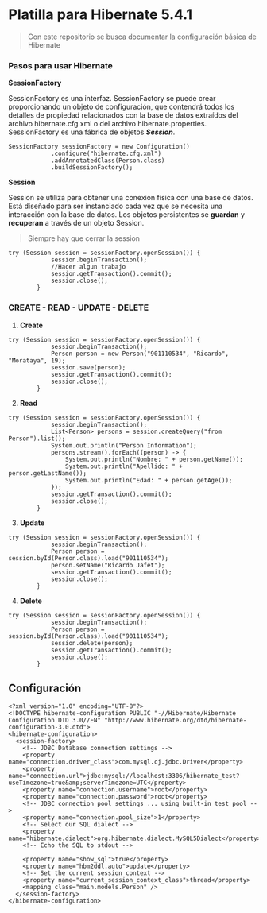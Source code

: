 # Platilla para Hibernate 5.4.1

>Con este repositorio se busca documentar la configuración básica de Hibernate

### Pasos para usar Hibernate

**SessionFactory**

SessionFactory es una interfaz. SessionFactory se puede crear proporcionando un objeto de configuración, que contendrá todos los detalles de propiedad relacionados con la base de datos extraídos del archivo hibernate.cfg.xml o del archivo hibernate.properties. SessionFactory es una fábrica de objetos _**Session**_.

```
SessionFactory sessionFactory = new Configuration()
            .configure("hibernate.cfg.xml")
            .addAnnotatedClass(Person.class)
            .buildSessionFactory();
```
**Session**

Session se utiliza para obtener una conexión física con una base de datos. 
Está diseñado para ser instanciado cada vez que se necesita una interacción con la base de datos. 
Los objetos persistentes se **guardan** y **recuperan** a través de un objeto Session.
> Siempre hay que cerrar la session

```
try (Session session = sessionFactory.openSession()) {
            session.beginTransaction();
            //Hacer algun trabajo
            session.getTransaction().commit();
            session.close();
        }
```

### CREATE - READ - UPDATE - DELETE

1. **Create**

```
try (Session session = sessionFactory.openSession()) {
            session.beginTransaction();
            Person person = new Person("901110534", "Ricardo", "Morataya", 19);
            session.save(person);
            session.getTransaction().commit();
            session.close();
        }
```
2. **Read**

```
try (Session session = sessionFactory.openSession()) {
            session.beginTransaction();
            List<Person> persons = session.createQuery("from Person").list();
            System.out.println("Person Information");
            persons.stream().forEach((person) -> {
                System.out.println("Nombre: " + person.getName());
                System.out.println("Apellido: " + person.getLastName());
                System.out.println("Edad: " + person.getAge());
            });
            session.getTransaction().commit();
            session.close();
        }
```

3. **Update**

```
try (Session session = sessionFactory.openSession()) {
            session.beginTransaction();
            Person person = session.byId(Person.class).load("901110534");
            person.setName("Ricardo Jafet");
            session.getTransaction().commit();
            session.close();
        }
```

4. **Delete**

```
try (Session session = sessionFactory.openSession()) {
            session.beginTransaction();
            Person person = session.byId(Person.class).load("901110534");
            session.delete(person);
            session.getTransaction().commit();
            session.close();
        }
```

## Configuración

```
<?xml version="1.0" encoding="UTF-8"?>
<!DOCTYPE hibernate-configuration PUBLIC "-//Hibernate/Hibernate Configuration DTD 3.0//EN" "http://www.hibernate.org/dtd/hibernate-configuration-3.0.dtd">
<hibernate-configuration>
  <session-factory>
    <!-- JDBC Database connection settings -->
    <property name="connection.driver_class">com.mysql.cj.jdbc.Driver</property>
    <property name="connection.url">jdbc:mysql://localhost:3306/hibernate_test?useTimezone=true&amp;serverTimezone=UTC</property>
    <property name="connection.username">root</property>
    <property name="connection.password">root</property>
    <!-- JDBC connection pool settings ... using built-in test pool -->
    <property name="connection.pool_size">1</property>
    <!-- Select our SQL dialect -->
    <property name="hibernate.dialect">org.hibernate.dialect.MySQL5Dialect</property>
    <!-- Echo the SQL to stdout -->

    <property name="show_sql">true</property>
    <property name="hbm2ddl.auto">update</property>
    <!-- Set the current session context -->
    <property name="current_session_context_class">thread</property>
    <mapping class="main.models.Person" />
  </session-factory>
</hibernate-configuration>
```



